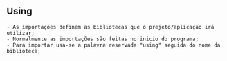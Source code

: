 ## Using

    - As importações definem as bibliotecas que o prejeto/aplicação irá utilizar;
    - Normalmente as importações são feitas no inicio do programa;
    - Para importar usa-se a palavra reservada "using" seguida do nome da biblioteca;

    
